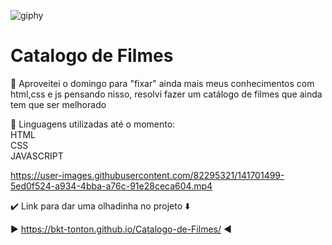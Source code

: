  ![giphy](https://user-images.githubusercontent.com/82295321/141701403-a5842483-2475-41b0-b663-84e094e21518.gif)

<h1>Catalogo de Filmes</h1>

:open_book: Aproveitei o domingo para "fixar" ainda mais meus conhecimentos com html,css e js pensando nisso, resolvi fazer um catálogo de filmes que ainda tem que ser melhorado

:open_book: Linguagens utilizadas até o momento:
<br>
HTML
<br>
CSS
<br>
JAVASCRIPT


https://user-images.githubusercontent.com/82295321/141701499-5ed0f524-a934-4bba-a76c-91e28ceca604.mp4

:heavy_check_mark: Link para dar uma olhadinha no projeto :arrow_down:

:arrow_forward:   https://bkt-tonton.github.io/Catalogo-de-Filmes/  :arrow_backward:



